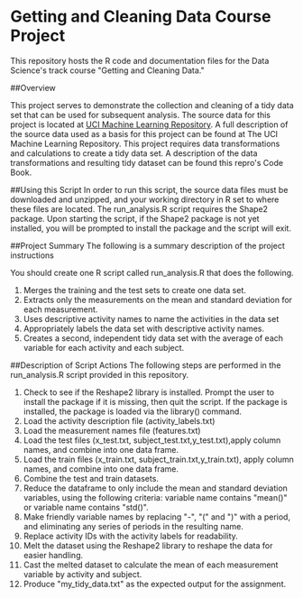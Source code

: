 # Getting and Cleaning Data Course Project
This repository hosts the R code and documentation files for the Data Science's track course "Getting and Cleaning Data."

##Overview

This project serves to demonstrate the collection and cleaning of a tidy data set that can be used for subsequent analysis.
The source data for this project is located at [UCI Machine Learning Repository](http://archive.ics.uci.edu/ml/datasets/Human+Activity+Recognition+Using+Smartphones). A full description of the source data used as a basis for this project can be found at The UCI Machine Learning Repository. 
This project requires data transformations and calculations to create a tidy data set. A description of the data transformations and resulting tidy dataset can be found this repro's Code Book.

##Using this Script
In order to run this script, the source data files must be downloaded and unzipped, and your working directory in R set to where these files are located.
The run_analysis.R script requires the Shape2 package. Upon starting the script, if the Shape2 package is not yet installed, you will be prompted to install the package and the script will exit. 
  
##Project Summary
 The following is a summary description of the project instructions

You should create one R script called run_analysis.R that does the following. 
1. Merges the training and the test sets to create one data set. 
2. Extracts only the measurements on the mean and standard deviation for each measurement. 
3. Uses descriptive activity names to name the activities in the data set 
4. Appropriately labels the data set with descriptive activity names. 
5. Creates a second, independent tidy data set with the average of each variable for each activity and each subject.

##Description of Script Actions
The following steps are performed in the run_analysis.R script provided in this repository. 

1. Check to see if the Reshape2 library is installed. Prompt the user to install the package if it is missing, then quit the script.  If the package is installed, the package is loaded via the library() command. 
2. Load the activity description file (activity_labels.txt)
3. Load the measurement names file (features.txt)
4. Load the test files (x_test.txt, subject_test.txt,y_test.txt),apply column names, and combine into one data frame. 
5. Load the train files (x_train.txt, subject_train.txt,y_train.txt), apply column names, and combine into one data frame. 
6. Combine the test and train datasets.  
7. Reduce the dataframe to only include the mean and standard deviation variables, using the following criteria: 
	variable name contains "mean()" or variable name contains "std()". 
8. Make friendly variable names by replacing "-", "(" and ")" with a period, and eliminating any series of periods in the resulting name. 
9. Replace activity IDs with the activity labels for readability.
11. Melt the dataset using the Reshape2 library to reshape the data for easier handling.
12. Cast the melted dataset to calculate the mean of each measurement variable by activity and subject.
13. Produce "my_tidy_data.txt" as the expected output for the assignment.



